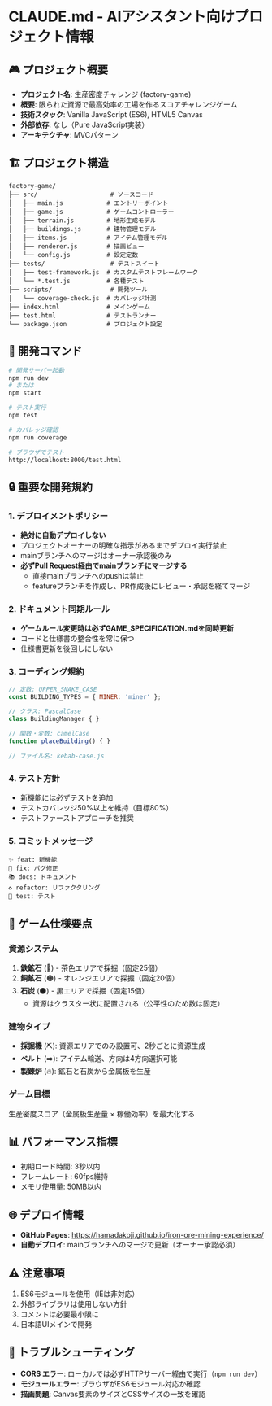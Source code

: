 # CLAUDE.md - AIアシスタント向けプロジェクト情報

## 🎮 プロジェクト概要
- **プロジェクト名**: 生産密度チャレンジ (factory-game)
- **概要**: 限られた資源で最高効率の工場を作るスコアチャレンジゲーム
- **技術スタック**: Vanilla JavaScript (ES6), HTML5 Canvas
- **外部依存**: なし（Pure JavaScript実装）
- **アーキテクチャ**: MVCパターン

## 🏗️ プロジェクト構造
```
factory-game/
├── src/                    # ソースコード
│   ├── main.js            # エントリーポイント
│   ├── game.js            # ゲームコントローラー
│   ├── terrain.js         # 地形生成モデル
│   ├── buildings.js       # 建物管理モデル
│   ├── items.js           # アイテム管理モデル
│   ├── renderer.js        # 描画ビュー
│   └── config.js          # 設定定数
├── tests/                  # テストスイート
│   ├── test-framework.js  # カスタムテストフレームワーク
│   └── *.test.js          # 各種テスト
├── scripts/                # 開発ツール
│   └── coverage-check.js  # カバレッジ計測
├── index.html             # メインゲーム
├── test.html              # テストランナー
└── package.json           # プロジェクト設定
```

## 🚀 開発コマンド
```bash
# 開発サーバー起動
npm run dev
# または
npm start

# テスト実行
npm test

# カバレッジ確認
npm run coverage

# ブラウザでテスト
http://localhost:8000/test.html
```

## 🔒 重要な開発規約

### 1. デプロイメントポリシー
- **絶対に自動デプロイしない**
- プロジェクトオーナーの明確な指示があるまでデプロイ実行禁止
- mainブランチへのマージはオーナー承認後のみ
- **必ずPull Request経由でmainブランチにマージする**
  - 直接mainブランチへのpushは禁止
  - featureブランチを作成し、PR作成後にレビュー・承認を経てマージ

### 2. ドキュメント同期ルール
- **ゲームルール変更時は必ずGAME_SPECIFICATION.mdを同時更新**
- コードと仕様書の整合性を常に保つ
- 仕様書更新を後回しにしない

### 3. コーディング規約
```javascript
// 定数: UPPER_SNAKE_CASE
const BUILDING_TYPES = { MINER: 'miner' };

// クラス: PascalCase
class BuildingManager { }

// 関数・変数: camelCase
function placeBuilding() { }

// ファイル名: kebab-case.js
```

### 4. テスト方針
- 新機能には必ずテストを追加
- テストカバレッジ50%以上を維持（目標80%）
- テストファーストアプローチを推奨

### 5. コミットメッセージ
```
✨ feat: 新機能
🐛 fix: バグ修正
📚 docs: ドキュメント
♻️ refactor: リファクタリング
🧪 test: テスト
```

## 🎯 ゲーム仕様要点

### 資源システム
1. **鉄鉱石** (🔩) - 茶色エリアで採掘（固定25個）
2. **銅鉱石** (🟠) - オレンジエリアで採掘（固定20個）
3. **石炭** (⚫) - 黒エリアで採掘（固定15個）
   - 資源はクラスター状に配置される（公平性のため数は固定）

### 建物タイプ
- **採掘機** (⛏️): 資源エリアでのみ設置可、2秒ごとに資源生成
- **ベルト** (➡️): アイテム輸送、方向は4方向選択可能
- **製錬炉** (🔥): 鉱石と石炭から金属板を生産

### ゲーム目標
生産密度スコア（金属板生産量 × 稼働効率）を最大化する

## 📊 パフォーマンス指標
- 初期ロード時間: 3秒以内
- フレームレート: 60fps維持
- メモリ使用量: 50MB以内

## 🌐 デプロイ情報
- **GitHub Pages**: https://hamadakoji.github.io/iron-ore-mining-experience/
- **自動デプロイ**: mainブランチへのマージで更新（オーナー承認必須）

## ⚠️ 注意事項
1. ES6モジュールを使用（IEは非対応）
2. 外部ライブラリは使用しない方針
3. コメントは必要最小限に
4. 日本語UIメインで開発

## 🔧 トラブルシューティング
- **CORS エラー**: ローカルでは必ずHTTPサーバー経由で実行（`npm run dev`）
- **モジュールエラー**: ブラウザがES6モジュール対応か確認
- **描画問題**: Canvas要素のサイズとCSSサイズの一致を確認